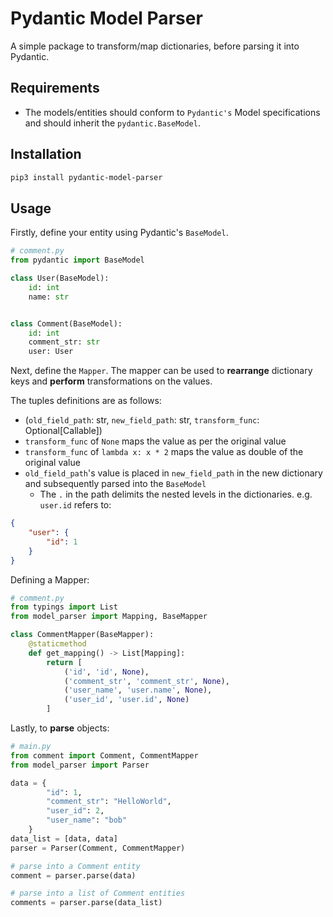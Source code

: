 # Pydantic Model Parser

A simple package to transform/map dictionaries, before parsing it into Pydantic.

## Requirements

- The models/entities should conform to `Pydantic's` Model specifications and should inherit the `pydantic.BaseModel`.

## Installation

```bash
pip3 install pydantic-model-parser
```

## Usage

Firstly, define your entity using Pydantic's `BaseModel`.

```python
# comment.py
from pydantic import BaseModel

class User(BaseModel):
    id: int
    name: str


class Comment(BaseModel):
    id: int
    comment_str: str
    user: User
```

Next, define the `Mapper`. The mapper can be used to **rearrange** dictionary keys and **perform** transformations on the values.

The tuples definitions are as follows:

- (`old_field_path`: str, `new_field_path`: str, `transform_func`: Optional[Callable])
- `transform_func` of `None` maps the value as per the original value
- `transform_func` of `lambda x: x * 2` maps the value as double of the original value
- `old_field_path`'s value is placed in `new_field_path` in the new dictionary and subsequently parsed into the `BaseModel`
  - The `.` in the path delimits the nested levels in the dictionaries. e.g. `user.id` refers to:

```json
{
    "user": {
        "id": 1
    }
}
```

Defining a Mapper:

```python
# comment.py
from typings import List
from model_parser import Mapping, BaseMapper

class CommentMapper(BaseMapper):
    @staticmethod
    def get_mapping() -> List[Mapping]:
        return [
            ('id', 'id', None),
            ('comment_str', 'comment_str', None),
            ('user_name', 'user.name', None),
            ('user_id', 'user.id', None)
        ]
```

Lastly, to **parse** objects:

```python
# main.py
from comment import Comment, CommentMapper
from model_parser import Parser

data = {
        "id": 1,
        "comment_str": "HelloWorld",
        "user_id": 2,
        "user_name": "bob"
    }
data_list = [data, data]
parser = Parser(Comment, CommentMapper)

# parse into a Comment entity
comment = parser.parse(data)

# parse into a list of Comment entities
comments = parser.parse(data_list)
```
